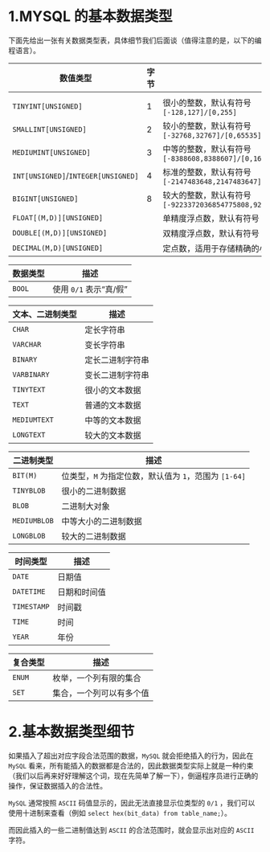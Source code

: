 # 1.MYSQL 的基本数据类型

下面先给出一张有关数据类型表，具体细节我们后面谈（值得注意的是，以下的编程语言）。

| 数值类型                            | 字节 | 描述                                                         |
| ----------------------------------- | ---- | ------------------------------------------------------------ |
|                                     |      |                                                              |
| `TINYINT[UNSIGNED]`                 | 1    | 很小的整数，默认有符号 <br/> `[-128,127]/[0,255]`            |
| `SMALLINT[UNSIGNED]`                | 2    | 较小的整数，默认有符号 <br/> `[-32768,32767]/[0,65535]`      |
| `MEDIUMINT[UNSIGNED]`               | 3    | 中等的整数，默认有符号 <br/> `[-8388608,8388607]/[0,16777215]` |
| `INT[UNSIGNED]`/`INTEGER[UNSIGNED]` | 4    | 标准的整数，默认有符号 <br/> `[-2147483648,2147483647]/[0,4294967295]` |
| `BIGINT[UNSIGNED]`                  | 8    | 较大的整数，默认有符号 <br>`[-9223372036854775808,9223372036854775807]/[0,18446744073709551615]` |
| `FLOAT[(M,D)][UNSIGNED]`            |      | 单精度浮点数，默认有符号                                     |
| `DOUBLE[(M,D)][UNSIGNED]`           |      | 双精度浮点数，默认有符号                                     |
| `DECIMAL(M,D)[UNSIGNED]`            |      | 定点数，适用于存储精确的小数，默认有符号                     |

| 数据类型 | 描述                   |
| -------- | ---------------------- |
| `BOOL`   | 使用 `0/1` 表示“真/假” |

| 文本、二进制类型 | 描述             |
| ---------------- | ---------------- |
| `CHAR`           | 定长字符串       |
| `VARCHAR`        | 变长字符串       |
| `BINARY`         | 定长二进制字符串 |
| `VARBINARY`      | 变长二进制字符串 |
| `TINYTEXT`       | 很小的文本数据   |
| `TEXT`           | 普通的文本数据   |
| `MEDIUMTEXT`     | 中等的文本数据   |
| `LONGTEXT`       | 较大的文本数据   |

| 二进制类型   | 描述                                                  |
| ------------ | ----------------------------------------------------- |
| `BIT(M)`     | 位类型，`M` 为指定位数，默认值为 `1`，范围为 `[1-64]` |
| `TINYBLOB`   | 很小的二进制数据                                      |
| `BLOB`       | 二进制大对象                                          |
| `MEDIUMBLOB` | 中等大小的二进制数据                                  |
| `LONGBLOB`   | 较大的二进制数据                                      |

| 时间类型    | 描述         |
| ----------- | ------------ |
| `DATE`      | 日期值       |
| `DATETIME`  | 日期和时间值 |
| `TIMESTAMP` | 时间戳       |
| `TIME`      | 时间         |
| `YEAR`      | 年份         |

| 复合类型 | 描述                     |
| -------- | ------------------------ |
| `ENUM`   | 枚举，一个列有限的集合   |
| `SET`    | 集合，一个列可以有多个值 |

# 2.基本数据类型细节

如果插入了超出对应字段合法范围的数据，`MySQL` 就会拒绝插入的行为，因此在 `MySQL` 看来，所有能插入的数据都是合法的，因此数据类型实际上就是一种约束（我们以后再来好好理解这个词，现在先简单了解一下），倒逼程序员进行正确的操作，保证数据插入的合法性。

`MySQL` 通常按照 `ASCII` 码值显示的，因此无法直接显示位类型的 `0/1` ，我们可以使用十进制来查看（例如 `select hex(bit_data) from table_name;`）。

而因此插入的一些二进制值达到 `ASCII` 的合法范围时，就会显示出对应的 `ASCII` 字符。

